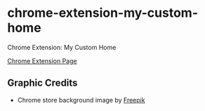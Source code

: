 # chrome-extension-my-custom-home
Chrome Extension: My Custom Home

[Chrome Extension Page](https://chrome.google.com/webstore/detail/my-custom-home/dhohnkakdppobgbfkdpegniekdghdhhm)


## Graphic Credits

* Chrome store background image by [Freepik](https://www.freepik.com/free-photos-vectors/house)
